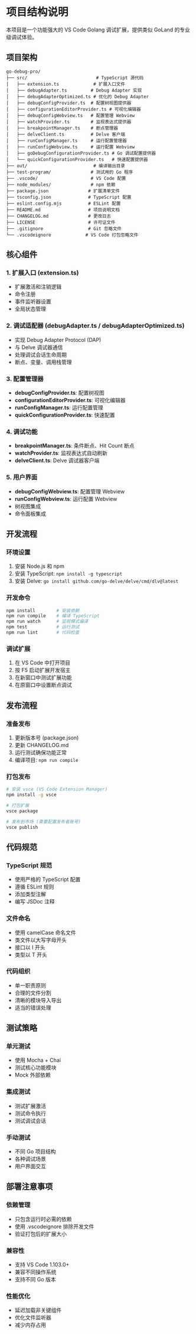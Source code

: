 # 项目结构说明

本项目是一个功能强大的 VS Code Golang 调试扩展，提供类似 GoLand 的专业级调试体验。

## 项目架构

```
go-debug-pro/
├── src/                          # TypeScript 源代码
│   ├── extension.ts             # 扩展入口文件
│   ├── debugAdapter.ts         # Debug Adapter 实现
│   ├── debugAdapterOptimized.ts # 优化的 Debug Adapter
│   ├── debugConfigProvider.ts  # 配置树视图提供器
│   ├── configurationEditorProvider.ts # 可视化编辑器
│   ├── debugConfigWebview.ts   # 配置管理 Webview
│   ├── watchProvider.ts        # 监视表达式提供器
│   ├── breakpointManager.ts    # 断点管理器
│   ├── delveClient.ts          # Delve 客户端
│   ├── runConfigManager.ts     # 运行配置管理器
│   ├── runConfigWebview.ts     # 运行配置 Webview
│   ├── goDebugConfigurationProvider.ts # Go 调试配置提供器
│   └── quickConfigurationProvider.ts   # 快速配置提供器
├── out/                         # 编译输出目录
├── test-program/               # 测试用的 Go 程序
├── .vscode/                    # VS Code 配置
├── node_modules/               # npm 依赖
├── package.json               # 扩展清单文件
├── tsconfig.json              # TypeScript 配置
├── eslint.config.mjs          # ESLint 配置
├── README.md                  # 项目说明文档
├── CHANGELOG.md               # 更改日志
├── LICENSE                    # 许可证文件
├── .gitignore                 # Git 忽略文件
└── .vscodeignore             # VS Code 打包忽略文件
```

## 核心组件

### 1. 扩展入口 (extension.ts)
- 扩展激活和注销逻辑
- 命令注册
- 事件监听器设置
- 全局状态管理

### 2. 调试适配器 (debugAdapter.ts / debugAdapterOptimized.ts)
- 实现 Debug Adapter Protocol (DAP)
- 与 Delve 调试器通信
- 处理调试会话生命周期
- 断点、变量、调用栈管理

### 3. 配置管理器
- **debugConfigProvider.ts**: 配置树视图
- **configurationEditorProvider.ts**: 可视化编辑器
- **runConfigManager.ts**: 运行配置管理
- **quickConfigurationProvider.ts**: 快速配置

### 4. 调试功能
- **breakpointManager.ts**: 条件断点、Hit Count 断点
- **watchProvider.ts**: 监视表达式自动刷新
- **delveClient.ts**: Delve 调试器客户端

### 5. 用户界面
- **debugConfigWebview.ts**: 配置管理 Webview
- **runConfigWebview.ts**: 运行配置 Webview
- 树视图集成
- 命令面板集成

## 开发流程

### 环境设置
1. 安装 Node.js 和 npm
2. 安装 TypeScript: `npm install -g typescript`
3. 安装 Delve: `go install github.com/go-delve/delve/cmd/dlv@latest`

### 开发命令
```bash
npm install        # 安装依赖
npm run compile    # 编译 TypeScript
npm run watch      # 监视模式编译
npm test           # 运行测试
npm run lint       # 代码检查
```

### 调试扩展
1. 在 VS Code 中打开项目
2. 按 F5 启动扩展开发宿主
3. 在新窗口中测试扩展功能
4. 在原窗口中设置断点调试

## 发布流程

### 准备发布
1. 更新版本号 (package.json)
2. 更新 CHANGELOG.md
3. 运行测试确保功能正常
4. 编译项目: `npm run compile`

### 打包发布
```bash
# 安装 vsce (VS Code Extension Manager)
npm install -g vsce

# 打包扩展
vsce package

# 发布到市场 (需要配置发布者账号)
vsce publish
```

## 代码规范

### TypeScript 规范
- 使用严格的 TypeScript 配置
- 遵循 ESLint 规则
- 添加类型注解
- 编写 JSDoc 注释

### 文件命名
- 使用 camelCase 命名文件
- 类文件以大写字母开头
- 接口以 I 开头
- 类型以 T 开头

### 代码组织
- 单一职责原则
- 合理的文件分割
- 清晰的模块导入导出
- 适当的错误处理

## 测试策略

### 单元测试
- 使用 Mocha + Chai
- 测试核心功能模块
- Mock 外部依赖

### 集成测试
- 测试扩展激活
- 测试命令执行
- 测试调试会话

### 手动测试
- 不同 Go 项目结构
- 各种调试场景
- 用户界面交互

## 部署注意事项

### 依赖管理
- 只包含运行时必需的依赖
- 使用 .vscodeignore 排除开发文件
- 验证打包后的扩展大小

### 兼容性
- 支持 VS Code 1.103.0+
- 兼容不同操作系统
- 支持不同 Go 版本

### 性能优化
- 延迟加载非关键组件
- 优化文件监听器
- 减少内存占用
